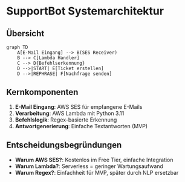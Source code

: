 # SupportBot Systemarchitektur

## Übersicht
```mermaid
graph TD
    A[E-Mail Eingang] --> B(SES Receiver)
    B --> C[Lambda Handler]
    C --> D{Befehlserkennung}
    D -->|START| E[Ticket erstellen]
    D -->|REPHRASE| F[Nachfrage senden]
```

## Kernkomponenten
1. **E-Mail Eingang**: AWS SES für empfangene E-Mails
2. **Verarbeitung**: AWS Lambda mit Python 3.11
3. **Befehlslogik**: Regex-basierte Erkennung
4. **Antwortgenerierung**: Einfache Textantworten (MVP)

## Entscheidungsbegründungen
- **Warum AWS SES?**: Kostenlos im Free Tier, einfache Integration
- **Warum Lambda?**: Serverless = geringer Wartungsaufwand
- **Warum Regex?**: Einfachheit für MVP, später durch NLP ersetzbar